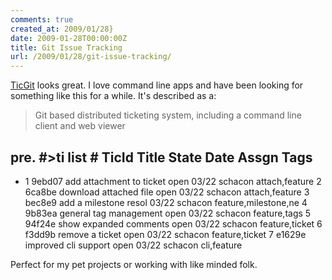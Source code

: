 ```yaml
---
comments: true
created_at: 2009/01/28}
date: 2009-01-28T00:00:00Z
title: Git Issue Tracking
url: /2009/01/28/git-issue-tracking/
---
```


[TicGit](http://wiki.github.com/schacon/ticgit) looks great. I love command line apps and have been looking for something like this for a while. It's described as a:

> Git based distributed ticketing system, including a command line client and web viewer

pre. \#&gt;ti list
\# TicId Title State Date Assgn Tags
--------------------------------------------------------------------------------

-   1 9ebd07 add attachment to ticket open 03/22 schacon attach,feature
    2 6ca8be download attached file open 03/22 schacon attach,feature
    3 bec8e9 add a milestone resol 03/22 schacon feature,milestone,ne
    4 9b83ea general tag management open 03/22 schacon feature,tags
    5 94f24e show expanded comments open 03/22 schacon feature,ticket
    6 f3dd9b remove a ticket open 03/22 schacon feature,ticket
    7 e1629e improved cli support open 03/22 schacon cli,feature

Perfect for my pet projects or working with like minded folk.
